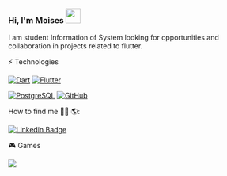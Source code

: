 ### Hi, I'm Moises <img src="https://github.com/moisesmartins14/moisesmartins14/blob/main/wave.gif?raw=true" width="30px">

I am student Information of System looking for opportunities and collaboration in projects related to flutter.


<!--![YOUR github stats](https://github-readme-stats.vercel.app/api?username=moisesmartins14&theme=dark&show_icons=true) ![Top Langs](https://github-readme-stats.vercel.app/api/top-langs/?username=moisesmartins14&layout=compact&theme=dark&show_icons=true)-->

⚡ Technologies

[![Dart](https://img.shields.io/badge/Dart-0175C2?style=for-the-badge&logo=dart&logoColor=white)](https://dart.dev/)
[![Flutter](https://img.shields.io/badge/Flutter-02569B?style=for-the-badge&logo=flutter&logoColor=white)](https://flutter.dev/)
<!--[![Android](https://img.shields.io/badge/Android-3DDC84?style=for-the-badge&logo=android&logoColor=white)](https://www.android.com/)
[![Java](https://img.shields.io/badge/Java-ED8B00?style=for-the-badge&logo=java&logoColor=white)](https://www.oracle.com/java/)
[![HTML5](https://img.shields.io/badge/HTML5-E34F26?style=for-the-badge&logo=html5&logoColor=white)](https://developer.mozilla.org/docs/Web/Guide/HTML/HTML5)
[![CSS3](https://img.shields.io/badge/CSS-239120?&style=for-the-badge&logo=css3&logoColor=white)](https://developer.mozilla.org/docs/Web/CSS)
[![Bootstrap](https://img.shields.io/badge/Bootstrap-563D7C?style=for-the-badge&logo=bootstrap&logoColor=white)](https://getbootstrap.com/)-->
[![PostgreSQL](https://img.shields.io/badge/PostgreSQL-316192?style=for-the-badge&logo=postgresql&logoColor=white)](https://www.postgresql.org/)
[![GitHub](https://img.shields.io/badge/GitHub-100000?style=for-the-badge&logo=github&logoColor=white)](link=https://github.com/moisesmartins14)





How to find me 🕵️‍♂️ 🌎: 

<!--[![Gmail Badge](https://img.shields.io/badge/Gmail-D14836?style=for-the-badge&logo=gmail&logoColor=white&link=mailto:moisesmartins2584@gmail.com)](mailto:moisesmartins2584@gmail.com)
[![Instagram Badge](https://img.shields.io/badge/Instagram-E4405F?style=for-the-badge&logo=instagram&logoColor=white&link=https://instagram.com/moisesmartins37/)](https://instagram.com/moisesmartins37)-->
[![Linkedin Badge](https://img.shields.io/badge/LinkedIn-0077B5?style=for-the-badge&logo=linkedin&logoColor=white&link=https://www.linkedin.com/in/moises-martins/)](https://www.linkedin.com/in/moises-martins/)



<!--💻 PC Specs

![](https://img.shields.io/badge/Windows-Dell_G7_7588-0078D6?style=for-the-badge&logo=windows&logoColor=white)

![](https://img.shields.io/badge/Intel-Core_i7_8750H-0071C5?style=for-the-badge&logo=intel&logoColor=white)

![](https://img.shields.io/badge/NVIDIA-GTX1050Ti-76B900?style=for-the-badge&logo=nvidia&logoColor=white)
-->


🎮 Games

[![](https://img.shields.io/badge/Steam-000000?style=for-the-badge&logo=steam&logoColor=white)](https://steamcommunity.com/id/moises_martins)







<!--
**moisesmartins14/moisesmartins14** is a ✨ _special_ ✨ repository because its `README.md` (this file) appears on your GitHub profile.
Here are some ideasto get you started:
- 🔭 I’m currently working on ...
- 🌱 I’m currently learning ...
- 🤔 I’m looking for help with ...
- 💬 Ask me about ...
- 📫 How to reach me: ...
- 😄 Pronouns: ...
- ⚡ Fun fact: ...
-->

